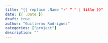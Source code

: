 ```yaml
---
title: "{{ replace .Name "-" " " | title }}"
date: {{ .Date }}
draft: true
author: "Guillermo Rodriguez"
categories: ["project"]
description: ""
---
```


